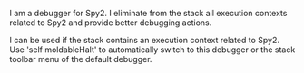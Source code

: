 I am a debugger for Spy2. I eliminate from the stack all execution contexts related to Spy2 and provide better debugging actions.

I can be used if the stack contains an execution context related to Spy2.
Use 'self moldableHalt' to automatically switch to this debugger or the stack toolbar menu of the default debugger.